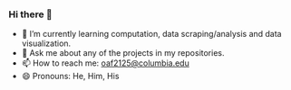 ### Hi there 👋

- 🌱 I’m currently learning computation, data scraping/analysis and data visualization.
- 💬 Ask me about any of the projects in my repositories.
- 📫 How to reach me: oaf2125@columbia.edu
- 😄 Pronouns: He, Him, His

